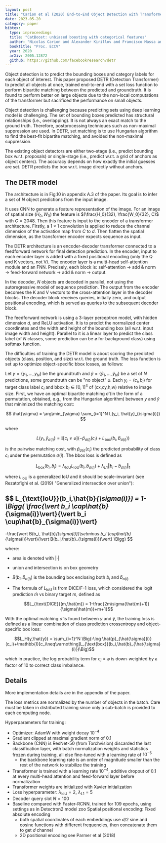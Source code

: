 ```yaml
---
layout: post
title: "Carion et al (2020) End-to-End Object Detection with Transformers"
date: 2023-05-20
category: paper
bibtex:
  type: inproceedings
  title: "CatBoost: unbiased boosting with categorical features"
  author: "Nicolas Carion and Alexander Kirillov and Francisco Massa and Gabriel Synnaeve and Nicolas Usunier and Sergey Zagoruyko"
  booktitle: "Proc. ECCV"
  year: 2020
  arXiv: 2005.12872
  github: https://github.com/facebookresearch/detr
---
```


Object detection is to predict the bounding boxes and category labels for each
object of interest. This paper proposed DETR (Detection Transformer) to predict
all objects at once, trained end-to-end with a set loss function to perform
bipartite matching between the predicted and groundtruth. It is found to
perform better on large objects due to the non-local computations of the
transformer but sacrificed the performance on small objects.

Object detection is challenging because predicting sets using deep learning model
is challenging. The set of bounding boxes predicted has structural relationships
(i.e., overlapping). It is not always an exact match to the ground truth.
Therefore, postprocessing techniques such as non-maximal suppression are used. In
DETR, set matching is to use Hungarian algorithm to find the best-fit bipartite
matching, and avoided the non-maximal suppression.

The existing object detectors are either two-stage (i.e., predict bounding box
w.r.t. proposals) or single-stage (i.e., predict w.r.t. a grid of anchors as
object centers). The accuracy depends on how exactly the initial guesses are
set. DETR predicts the box w.r.t. image directly without anchors.

## The DETR model

The architecture is in Fig.10 in appendix A.3 of the paper. Its goal is to
infer a set of $N$ object predictions from the input image.

It uses CNN to generate a feature representation of the image. For an image of
spatial size $(H_0,W_0)$ the feature is $(\frac{H_0}{32}, \frac{W_0}{32}, C)$
with $C=2048$. Then this feature is input to the encoder of a transformer
architecture. Firstly, a $1\times1$ convolution is applied to reduce the
channel dimension of the activation map from $C$ to $d$. Then flatten the
spatial dimension, as the transformer encoder expects sequence as input.

The DETR architecture is an encoder-decoder transformer connected to a
feedforward network for final detection prediction. In the encoder, input to
each encoder layer is added with a fixed positional encoding (only the Q and K
vectors, not V). The encoder layer is a multi-head self-attention module and an
FNN. Precisely, each block is:
self-attention → add & norm → feed-forward network → add & norm → output.

In the decoder, $N$ objects are decoded in parallel, not using the
autoregressive model of sequence prediction. The output from the encoder
becomes the K and V vectors to the cross-attention layer in the decoder blocks.
The decoder block receives queries, initially zero, and output positional
encoding, which is served as queries to the subsequent decoder block.

The feedforward network is using a 3-layer perceptron model, with hidden
dimension $d$, and ReLU activation. It is to predict the normalized center
coordinates and the width and height of the bounding box (all w.r.t. input
image width and height). Parallel to it is a linear layer to predict the class
label (of $N$ classes, some prediction can be $\varnothing$ for background
class) using softmax function.

The difficulties of training the DETR model is about scoring the predicted
objects (class, position, and size) w.r.t. the ground truth. The loss function
is set up to optimize object-specific bbox losses, as follows:

Let $y=\{y_1,\dots,y_N\}$ be the groundtruth and
$\hat{y}=\{\hat{y}_1,\dots,\hat{y}_N\}$ be a set of $N$ predictions, some
groundtruth can be "no object" $\varnothing$. Each $y_i=(c_i,b_i)$ for target
class label $c_i$ and bbox $b_i\in [0,1]^4$ of (cx,cy,h,w) relative to image
size. First, we have an optimal bipartite matching $\hat{\sigma}$ (in the form
of a permutation, obtained, e.g., from the Hungarian algorithm) between $y$ and
$\hat{y}$ that minimized the matching cost:

$$
\hat{\sigma} = \arg\min_{\sigma} \sum_{i=1}^N L(y_i, \hat{y}_{\sigma(i)})
$$

where

$$
L(y_i,\hat{y}_{\sigma(i)})=\mathbb{I}[c_i\neq\varnothing](-\hat{p}_{\sigma(i)}(c_i)+L_{\text{box}}(b_i,\hat{b}_{\sigma(i)}))
$$

is the pairwise matching cost, with $\hat{p}_{\sigma(i)}(c_i)$ the predicted
probability of class $c_i$ under the permutation $\sigma(i)$. The bbox loss is
defined as

$$
L_{\text{box}}(b_i,\hat{b}_i) = \lambda_{\text{IoU}}L_{\text{IoU}}(b_i,\hat{b}_{\sigma(i)})+\lambda_{L1} \Vert b_i - \hat{b}_{\sigma(i)}\Vert_1
$$

where $L_{\text{IoU}}$ is a generalized IoU and it should be scale-invariant
(see Rezatofighi et al. (2019) "Generalized intersection over union"):

$$
L_{\text{IoU}}(b_i,\hat{b}_{\sigma(i)}) =
1-\Bigg(
  \frac{\vert b_i \cap\hat{b}_{\sigma(i)}\vert}{\vert b_i \cup\hat{b}_{\sigma(i)}\vert}
  -
  -\frac{\vert B(b_i, \hat{b}_{\sigma(i)})\setminus b_i \cup\hat{b}_{\sigma(i)}\vert}{\vert B(b_i,\hat{b}_{\sigma(i)})\vert}
\Bigg)
$$

where:

- area is denoted with $\vert\cdot\vert$
- union and intersection is on box geometry
- $B(b_i,\hat{b}_{\sigma(i)})$ is the bounding box enclosing both
  $b_i$ and $\hat{b}_{\sigma(i)}$
- The formula of $L_{\text{IoU}}$ is from DICE/F-1 loss, which considered the
  logit prediction $\hat{m}$ vs binary target $m$, defined as

  $$L_{\text{DICE}}(m,\hat{m}) = 1-\frac{2m\sigma(\hat{m}+1)}{\sigma(\hat{m})+m+1}$$


With the optimal matching $\hat{\sigma}$ is found between $y$ and $\hat{y}$,
the training loss is defined as a linear combination of class prediction
crossentropy and object-specific box loss:

$$L_H(y,\hat{y}) = \sum_{i=1}^N \Big(-\log \hat{p}_{\hat{\sigma}(i)}(c_i)+\mathbb{I}[c_i\neq\varnothing]L_{\text{box}}(b_i,\hat{b}_{\hat{\sigma}(i)})\Big)$$

which in practice, the log probability term for $c_i=\varnothing$ is
down-weighted by a factor of 10 to correct class imbalance.

## Details

More implementation details are in the appendix of the paper. 

The loss metrics are normalized by the number of objects in the batch. Care
must be taken in distributed training since only a sub-batch is provided to
each computing node.

Hyperparameters for training:

- Optimizer: AdamW with weight decay $10^{-4}$
- Gradient clipped at maximal gradient norm of 0.1
- Backbone (CNN) is ResNet-50 (from Torchvision) discarded the last
  classification layer, with batch normalization weights and statistics frozen
  during training, all else fine-tuned with a learning rate of $10^{-5}$
    - the backbone learning rate is an order of magnitude smaller than the rest
      of the network to stabilize the training
- Transformer is trained with a learning rate $10^{-4}$, additive dropout of
  0.1 at every multi-head attention and feed-forward layer before normalization
- Transformer weights are initialized with Xavier initialization
- Loss hyperparameter: $\lambda_{\text{IoU}}=2$, $\lambda_{L1}=5$
- Decoder query slot $N=100$
- Baseline compared with Faster-RCNN, trained for 109 epochs, using settings as
  in Detectron2 model zoo Spatial positional encoding: Fixed absolute encoding
    - both spatial coordinates of each embeddings use $d/2$ sine and cosine
      functions with different frequencies, then concatenate them to get $d$
      channel
    - 2D positional encoding see Parmer et al (2018)
